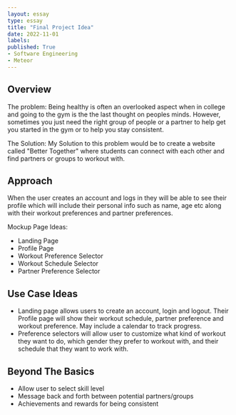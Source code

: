 ```yaml
---
layout: essay
type: essay
title: "Final Project Idea"
date: 2022-11-01
labels:
published: True
- Software Engineering
- Meteor
---
```

<h2 id = "overview">Overview</h2>
The problem: Being healthy is often an overlooked aspect when in college and going to the gym is the the last thought on peoples minds. However, sometimes you just need the right group of people or a partner to help get you started in the gym or to help you stay consistent.

<p>The Solution: My Solution to this problem would be to create a website called "Better Together" where students can connect with each other and find partners or groups to workout with.

<h2 id = "Approach"> Approach </h2>
When the user creates an account and logs in they will be able to see their profile which will include their personal info such as name, age etc along with their workout preferences and partner preferences.

Mockup Page Ideas:
<ul>
<li>Landing Page</li>
<li>Profile Page</li>
<li>Workout Preference Selector</li>
<li>Workout Schedule Selector </li>
<li>Partner Preference Selector</li>
</ul>

<h2 id = "cases" > Use Case Ideas</h2>
<ul>
<li>Landing page allows users to create an account, login and logout. Their Profile page will show their workout schedule, partner preference and workout preference. May include a calendar to track progress.</li>
<li>Preference selectors will allow user to customize what kind of workout they want to do, which gender they prefer to workout with, and their schedule that they want to work with.</li>
</ul>

<h2 id = "basics"> Beyond The Basics </h2>
<ul>
<li> Allow user to select skill level</li>
<li> Message back and forth between potential partners/groups </li>
<li>Achievements and rewards for being consistent</li>
</ul>
